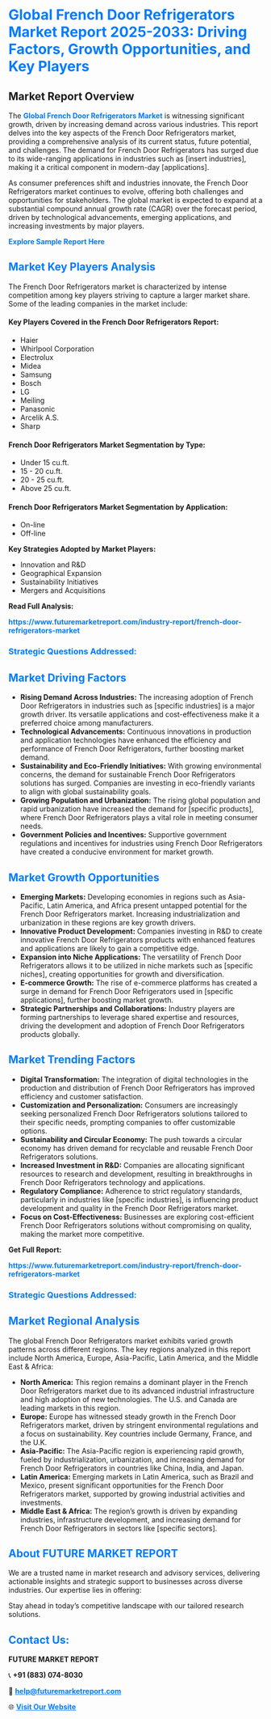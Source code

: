 <h1 style="color: #007BFF;">Global French Door Refrigerators Market Report 2025-2033: Driving Factors, Growth Opportunities, and Key Players</h1>

<section id="overview">
<h2>Market Report Overview</h2>
<p>The <a href="https://www.futuremarketreport.com/industry-report/french-door-refrigerators-market" style="color: #007BFF; text-decoration: none;"><strong>Global French Door Refrigerators Market</strong></a> is witnessing significant growth, driven by increasing demand across various industries. This report delves into the key aspects of the French Door Refrigerators market, providing a comprehensive analysis of its current status, future potential, and challenges. The demand for French Door Refrigerators has surged due to its wide-ranging applications in industries such as [insert industries], making it a critical component in modern-day [applications].</p>
<p>As consumer preferences shift and industries innovate, the French Door Refrigerators market continues to evolve, offering both challenges and opportunities for stakeholders. The global market is expected to expand at a substantial compound annual growth rate (CAGR) over the forecast period, driven by technological advancements, emerging applications, and increasing investments by major players.</p>
</section>

<section id="overview">
<p><a href="https://www.futuremarketreport.com/request-sample/reportId=87458" style="color: #007BFF; text-decoration: none;"><strong>Explore Sample Report Here</strong></a></p>
</section>

<section id="key-players">
<h2 style="color: #007BFF;">Market Key Players Analysis</h2>
<p>The French Door Refrigerators market is characterized by intense competition among key players striving to capture a larger market share. Some of the leading companies in the market include:</p>
<h4>Key Players Covered in the French Door Refrigerators Report:</h4>
<ul><li>Haier</li><li>Whirlpool Corporation</li><li>Electrolux</li><li>Midea</li><li>Samsung</li><li>Bosch</li><li>LG</li><li>Meiling</li><li>Panasonic</li><li>Arcelik A.S.</li><li>Sharp</li></ul>
<h4>French Door Refrigerators Market Segmentation by Type:</h4>
<ul><li>Under 15 cu.ft.</li><li>15 - 20 cu.ft.</li><li>20 - 25 cu.ft.</li><li>Above 25 cu.ft.</li></ul>

<h4>French Door Refrigerators Market Segmentation by Application:</h4>
<ul><li>On-line</li><li>Off-line</li></ul>
<p><strong>Key Strategies Adopted by Market Players:</strong></p>
<ul>
<li>Innovation and R&D</li>
<li>Geographical Expansion</li>
<li>Sustainability Initiatives</li>
<li>Mergers and Acquisitions</li>
</ul>
</section>

<section>
<p><strong>Read Full Analysis: </strong></p><a href="https://www.futuremarketreport.com/industry-report/french-door-refrigerators-market" style="color: #007BFF; text-decoration: none;"><strong>https://www.futuremarketreport.com/industry-report/french-door-refrigerators-market</strong></a>
<h3 style="color: #007BFF;">Strategic Questions Addressed:</h3>
</section>

<section id="driving-factors">
<h2 style="color: #007BFF;">Market Driving Factors</h2>
<ul>
<li><strong>Rising Demand Across Industries:</strong> The increasing adoption of French Door Refrigerators in industries such as [specific industries] is a major growth driver. Its versatile applications and cost-effectiveness make it a preferred choice among manufacturers.</li>
<li><strong>Technological Advancements:</strong> Continuous innovations in production and application technologies have enhanced the efficiency and performance of French Door Refrigerators, further boosting market demand.</li>
<li><strong>Sustainability and Eco-Friendly Initiatives:</strong> With growing environmental concerns, the demand for sustainable French Door Refrigerators solutions has surged. Companies are investing in eco-friendly variants to align with global sustainability goals.</li>
<li><strong>Growing Population and Urbanization:</strong> The rising global population and rapid urbanization have increased the demand for [specific products], where French Door Refrigerators plays a vital role in meeting consumer needs.</li>
<li><strong>Government Policies and Incentives:</strong> Supportive government regulations and incentives for industries using French Door Refrigerators have created a conducive environment for market growth.</li>
</ul>
</section>

<section id="growth-opportunities">
<h2 style="color: #007BFF;">Market Growth Opportunities</h2>
<ul>
<li><strong>Emerging Markets:</strong> Developing economies in regions such as Asia-Pacific, Latin America, and Africa present untapped potential for the French Door Refrigerators market. Increasing industrialization and urbanization in these regions are key growth drivers.</li>
<li><strong>Innovative Product Development:</strong> Companies investing in R&D to create innovative French Door Refrigerators products with enhanced features and applications are likely to gain a competitive edge.</li>
<li><strong>Expansion into Niche Applications:</strong> The versatility of French Door Refrigerators allows it to be utilized in niche markets such as [specific niches], creating opportunities for growth and diversification.</li>
<li><strong>E-commerce Growth:</strong> The rise of e-commerce platforms has created a surge in demand for French Door Refrigerators used in [specific applications], further boosting market growth.</li>
<li><strong>Strategic Partnerships and Collaborations:</strong> Industry players are forming partnerships to leverage shared expertise and resources, driving the development and adoption of French Door Refrigerators products globally.</li>
</ul>
</section>

<section id="trending-factors">
<h2 style="color: #007BFF;">Market Trending Factors</h2>
<ul>
<li><strong>Digital Transformation:</strong> The integration of digital technologies in the production and distribution of French Door Refrigerators has improved efficiency and customer satisfaction.</li>
<li><strong>Customization and Personalization:</strong> Consumers are increasingly seeking personalized French Door Refrigerators solutions tailored to their specific needs, prompting companies to offer customizable options.</li>
<li><strong>Sustainability and Circular Economy:</strong> The push towards a circular economy has driven demand for recyclable and reusable French Door Refrigerators solutions.</li>
<li><strong>Increased Investment in R&D:</strong> Companies are allocating significant resources to research and development, resulting in breakthroughs in French Door Refrigerators technology and applications.</li>
<li><strong>Regulatory Compliance:</strong> Adherence to strict regulatory standards, particularly in industries like [specific industries], is influencing product development and quality in the French Door Refrigerators market.</li>
<li><strong>Focus on Cost-Effectiveness:</strong> Businesses are exploring cost-efficient French Door Refrigerators solutions without compromising on quality, making the market more competitive.</li>
</ul>
</section>

<section>
<p><strong>Get Full Report: </strong></p><a href="https://www.futuremarketreport.com/industry-report/french-door-refrigerators-market" style="color: #007BFF; text-decoration: none;"><strong>https://www.futuremarketreport.com/industry-report/french-door-refrigerators-market</strong></a>
<h3 style="color: #007BFF;">Strategic Questions Addressed:</h3>
</section>


<section id="regional-analysis">
<h2 style="color: #007BFF;">Market Regional Analysis</h2>
<p>The global French Door Refrigerators market exhibits varied growth patterns across different regions. The key regions analyzed in this report include North America, Europe, Asia-Pacific, Latin America, and the Middle East & Africa:</p>
<ul>
<li><strong>North America:</strong> This region remains a dominant player in the French Door Refrigerators market due to its advanced industrial infrastructure and high adoption of new technologies. The U.S. and Canada are leading markets in this region.</li>
<li><strong>Europe:</strong> Europe has witnessed steady growth in the French Door Refrigerators market, driven by stringent environmental regulations and a focus on sustainability. Key countries include Germany, France, and the U.K.</li>
<li><strong>Asia-Pacific:</strong> The Asia-Pacific region is experiencing rapid growth, fueled by industrialization, urbanization, and increasing demand for French Door Refrigerators in countries like China, India, and Japan.</li>
<li><strong>Latin America:</strong> Emerging markets in Latin America, such as Brazil and Mexico, present significant opportunities for the French Door Refrigerators market, supported by growing industrial activities and investments.</li>
<li><strong>Middle East & Africa:</strong> The region’s growth is driven by expanding industries, infrastructure development, and increasing demand for French Door Refrigerators in sectors like [specific sectors].</li>
</ul>
</section>

<footer>
<h2 style="color: #007BFF;">About FUTURE MARKET REPORT</h2>
<p>We are a trusted name in market research and advisory services, delivering actionable insights and strategic support to businesses across diverse industries. Our expertise lies in offering:</p>

<p>Stay ahead in today’s competitive landscape with our tailored research solutions.</p>

<h2 style="color: #007BFF;">Contact Us:</h2>
<p><strong>FUTURE MARKET REPORT</strong></p>
<p>📞 <strong>+91 (883) 074-8030</strong></p>
<p>📧 <strong><a href="mailto:help@futuremarketreport.com" style="color: #007BFF;">help@futuremarketreport.com</a></strong></p>
<p>🌐 <strong><a href="https://www.futuremarketreport.com/" style="color: #007BFF;">Visit Our Website</a></strong></p>
</footer>